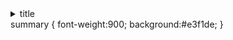 <div>
<!-- 折叠块模板 -->
<details>
  <summary>title</summary>
content
</details>
summary {
	font-weight:900;
	 background:#e3f1de;
}
</div>